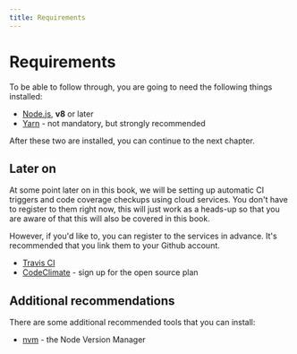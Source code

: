 ```yaml
---
title: Requirements
---
```


# Requirements

To be able to follow through, you are going to need the following things installed:

* [Node.js](https://nodejs.org/), **v8** or later
* [Yarn](https://yarnpkg.com/en/) - not mandatory, but strongly recommended

After these two are installed, you can continue to the next chapter.

## Later on

At some point later on in this book, we will be setting up automatic CI triggers and code coverage checkups using cloud services. You don't have to register to them right now, this will just work as a heads-up so that you are aware of that this will also be covered in this book.

However, if you'd like to, you can register to the services in advance. It's recommended that you link them to your Github account.

* [Travis CI](https://travis-ci.org/)
* [CodeClimate](https://codeclimate.com/) - sign up for the open source plan

## Additional recommendations

There are some additional recommended tools that you can install:

* [nvm](https://github.com/creationix/nvm#node-version-manager---) - the Node Version Manager


